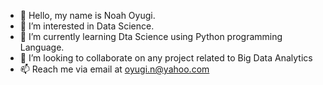 - 👋 Hello, my name is Noah Oyugi.
- 👀 I’m interested in Data Science.
- 🌱 I’m currently learning Dta Science using Python programming Language.
- 💞️ I’m looking to collaborate on any project related to Big Data Analytics
- 📫 Reach me via email at oyugi.n@yahoo.com

<!---
OtienoOyugi/OtienoOyugi is a ✨ special ✨ repository because its `README.md` (this file) appears on your GitHub profile.
You can click the Preview link to take a look at your changes.
--->
